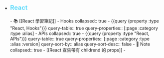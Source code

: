 - <p style="font-size: 20px; font-weight: bold; color: #61DBFB">React</p>
	- 📚 [[React 學習筆記]]
	- Hooks
	  collapsed:: true
		- {{query (property :type "React, Hooks")}}
		  query-table:: true
		  query-properties:: [:page :category :type :alias]
	- APIs
	  collapsed:: true
		- {{query (property :type "React, APIs")}}
		  query-table:: true
		  query-properties:: [:page :category :type :alias :version]
		  query-sort-by:: alias
		  query-sort-desc:: false
	- 📓 Note
	  collapsed:: true
		- [[React 宣告帶有 childrend 的 props]]
	-